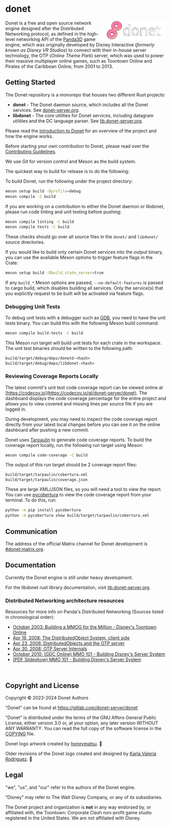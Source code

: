 # donet

<img src="logo/donet_banner.png" alt="Donet logo artwork by honeymatsu." align="right" width="40%"/>

Donet is a free and open source network engine designed after the Distributed
Networking protocol,  as defined in the high-level networking API of the
[Panda3D](https://panda3d.org) game engine, which was originally developed by
Disney Interactive (*formerly known as Disney VR Studios*) to connect with
their in-house server technology, the OTP (*Online Theme Park*) server, which
was used to power their massive multiplayer online games, such as Toontown
Online and Pirates of the Caribbean Online, from 2001 to 2013.

## Getting Started

The Donet repository is a monorepo that houses two different Rust projects:
- **donet** - The Donet daemon source, which includes all the Donet services.
See [donet-server.org](https://www.donet-server.org).
- **libdonet** - The core utilities for Donet services, including datagram
utilities and the DC language parser. See
[lib.donet-server.org](https://lib.donet-server.org).

Please read the [introduction to Donet](./docs/01-Introduction.md) for an
overview of the project and how the engine works.

Before starting your own contribution to Donet, please read over the
[Contributing Guidelines](./CONTRIBUTING.md).

We use Git for version control and Meson as the build system.

The quickest way to build for release is to do the following:

To build Donet, run the following under the project directory:
```sh
meson setup build -Dprofile=debug
meson compile -C build
```

If you are working on a contribution to either the Donet daemon or libdonet,
please run code linting and unit testing before pushing:
```sh
meson compile linting -C build
meson compile tests -C build
```

These checks should go over all source files in the `donet/` and `libdonet/`
source directories.

If you would like to build only certain Donet services into the output binary,
you can use the available Meson options to trigger feature flags in the Crate:
```sh
meson setup build -Dbuild_state_server=true
```

If any `build_*` Meson options are passed, `--no-default-features` is passed
to cargo build, which disables building all services. Only the service(s) that
you explicitly request to be built will be activated via feature flags.

### Debugging Unit Tests

To debug unit tests with a debugger such as [GDB](https://sourceware.org/gdb/),
you need to have the unit tests binary. You can build this with the following
Meson build command:
```sh
meson compile build-tests -C build
```

This Meson run target will build unit tests for each crate in the workspace.
The unit test binaries should be written to the following path:
```
build/target/debug/deps/donetd-<hash>
build/target/debug/deps/libdonet-<hash>
```

### Reviewing Coverage Reports Locally

The latest commit's unit test code coverage report can be viewed online at
[https://codecov.io](https://codecov.io/gl/donet-server/donet). The dashboard
displays the code coverage percentage for the entire project and allows you
to view covered and missing lines per source file if you are logged in.

During development, you may need to inspect the code coverage report directly
from your latest local changes before you can see it on the online dashboard
after pushing a new commit.

Donet uses [Tarpaulin](https://github.com/xd009642/tarpaulin) to generate
code coverage reports. To build the coverage report locally, run the following
run target using Meson:
```sh
meson compile code-coverage -C build
```

The output of this run target should be 2 coverage report files:
```
build/target/tarpaulin/cobertura.xml
build/target/tarpaulin/coverage.json
```

These are large XML/JSON files, so you will need a tool to view the report.
You can use [pycobertura](https://github.com/aconrad/pycobertura) to view the
code coverage report from your terminal. To do this, run:
```sh
python -m pip install pycobertura
python -m pycobertura show build/target/tarpaulin/cobertura.xml
```

## Communication

The address of the official Matrix channel for Donet development is
[#donet:matrix.org](https://matrix.to/#/#donet:matrix.org).

## Documentation
Currently the Donet engine is still under heavy development.

For the libdonet rust library documentation, visit
[lib.donet-server.org](https://lib.donet-server.org).

### Distributed Networking architecture resources

Resources for more info on Panda's Distributed Networking
(Sources listed in chronological order):

- [October 2003: Building a MMOG for the Million - Disney's Toontown Online](https://dl.acm.org/doi/10.1145/950566.950589)
- [Apr 16, 2008: The DistributedObject System, client side](https://www.youtube.com/watch?v=JsgCFVpXQtQ)
- [Apr 23, 2008: DistributedObjects and the OTP server](https://www.youtube.com/watch?v=r_ZP9SInPcs)
- [Apr 30, 2008: OTP Server Internals](https://www.youtube.com/watch?v=SzybRdxjYoA)
- [October 2010: (GDC Online) MMO 101 - Building Disney's Server System](https://www.gdcvault.com/play/1013776/MMO-101-Building-Disney-s)
- [(PDF Slideshow) MMO 101 - Building Disney's Server System](https://ubm-twvideo01.s3.amazonaws.com/o1/vault/gdconline10/slides/11516-MMO_101_Building_Disneys_Sever.pdf)

<br>

## Copyright and License

Copyright © 2023-2024 Donet Authors

"Donet" can be found at https://gitlab.com/donet-server/donet

"Donet" is distributed under the terms of the GNU Affero General Public
License, either version 3.0 or, at your option, any later
version WITHOUT ANY WARRANTY. You can read the full copy of
the software license in the [COPYING](./COPYING) file.

Donet logo artwork created by [honeymatsu](https://honeymatsu.carrd.co/). 🍩

Older revisions of the Donet logo created and designed by
[Karla Valeria Rodriguez](https://valerierdz.com/). 🍩

## Legal

"we", "us", and "our" refer to the authors of the Donet engine.

“Disney” may refer to The Walt Disney Company, or any of its subsidiaries.

The Donet project and organization is **not** in any way endorsed by, or
affiliated with, the Toontown: Corporate Clash non-profit game studio registered
in the United States. We are not affiliated with Disney.
